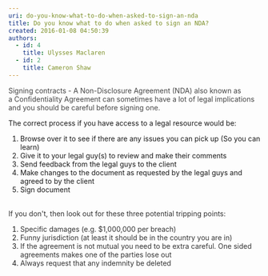 ```yaml
---
uri: do-you-know-what-to-do-when-asked-to-sign-an-nda
title: Do you know what to do when asked to sign an NDA?
created: 2016-01-08 04:50:39
authors:
  - id: 4
    title: Ulysses Maclaren
  - id: 2
    title: Cameron Shaw
---
```





<span class='intro'> <p><span class="valid-text" style="color&#58;#444444;display&#58;inline;">Signing contracts -&#160;A&#160;Non-Disclosure Agreement (NDA) also known as a&#160;Confidentiality Agreement can sometimes have a lot of legal implications and you should be careful before signing one.</span></p> </span>

<p>The correct process if you have access to a legal resource&#160;would be&#58;</p><ol><li><span style="line-height&#58;1.6;"> </span>Browse over it to see if there are any issues you&#160;can pick up (So you can learn)</li><li>Give it to your legal guy(s)&#160;to review and make their&#160;comments<br></li><li>Send feedback from the&#160;legal guys&#160;to the client<br></li><li>Make changes to the document as requested&#160;by the legal guys&#160;and agreed to by the&#160;client<br></li><li>Sign document<br></li></ol><div><font color="#333333"><br></font></div><div><font color="#333333">If you don't, then look out for these three potential tripping points&#58;</font></div><div><ol><li><font color="#333333">Specific damages (e.g. $1,000,000 per breach)</font></li><li><font color="#333333">Funny jurisdiction (at least it should be in the country you are in)</font></li><li><font color="#333333">​If the agreement is not mutual you need to be extra careful. One sided agreements makes one of the parties lose out</font></li><li><font color="#333333">Always request that any indemnity be deleted<br></font></li></ol></div>


